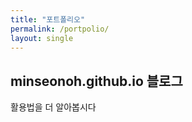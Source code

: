 ```yaml
---
title: "포트폴리오"
permalink: /portpolio/
layout: single
---
```


## minseonoh.github.io 블로그

활용법을 더 알아봅시다
